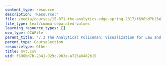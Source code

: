 ```yaml
---
content_type: resource
description: 'Resource:'
file: /media/courses/15-071-the-analytics-edge-spring-2017/f696bd7b2341029c903ea725a8482b15_mvt.csv
file_type: text/comma-separated-values
learning_resource_types: []
ocw_type: OCWFile
parent_title: '7.3 The Analytical Policeman: Visualization for Law and Order'
parent_type: CourseSection
resourcetype: Other
title: mvt.csv
uid: f696bd7b-2341-029c-903e-a725a8482b15
---
```


